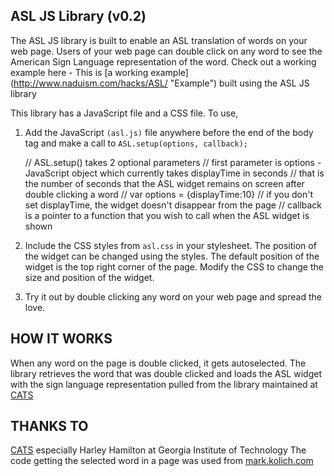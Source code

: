 ASL JS Library (v0.2)
---------------------

The ASL JS library is built to enable an ASL translation of words on your web page. Users of your web page can double click on any word to see the American Sign Language representation of the word. Check out a working example here - 
This is [a working example] (http://www.naduism.com/hacks/ASL/ "Example") built using the ASL JS library 

This library has a JavaScript file and a CSS file. To use, 

1) Add the JavaScript `(asl.js)` file anywhere before the end of the body tag and make a call to 
	`ASL.setup(options, callback);`

	// ASL.setup() takes 2 optional parameters
	// first parameter is options - JavaScript object which currently takes displayTime in seconds
	// that is the number of seconds that the ASL widget remains on screen after double clicking a word
	// var options = {displayTime:10} 
	// if you don't set displayTime, the widget doesn't disappear from the page
	// callback is a pointer to a function that you wish to call when the ASL widget is shown

2) Include the CSS styles from `asl.css` in your stylesheet. The position of the widget can be changed using the styles. The default position of the widget is the top right corner of the page. Modify the CSS to change the size and position of the widget. 

3) Try it out by double clicking any word on your web page and spread the love. 


HOW IT WORKS 
-------------
When any word on the page is double clicked, it gets autoselected. The library retrieves the word that was double clicked and loads the ASL widget with the sign language representation pulled from the library maintained at [CATS](http://cats.gatech.edu)



THANKS TO 
-----------
[CATS](http://cats.gatech.edu) especially Harley Hamilton at Georgia Institute of Technology 
The code getting the selected word in a page was used from [mark.kolich.com](http://mark.kolich.com)


